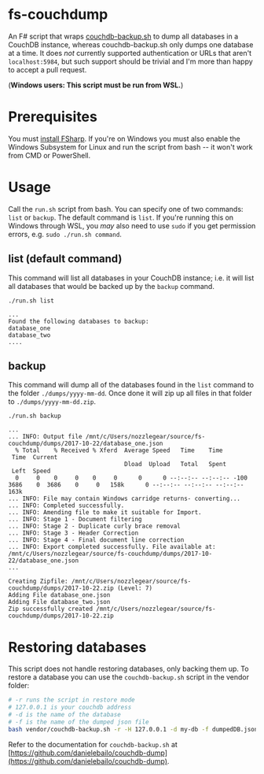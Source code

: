 # fs-couchdump
An F# script that wraps [couchdb-backup.sh](https://github.com/danielebailo/couchdb-dump) to dump all databases in a CouchDB instance, whereas couchdb-backup.sh only dumps one database at a time. It does *not* currently supported authentication or URLs that aren't `localhost:5984`, but such support should be trivial and I'm more than happy to accept a pull request.

(**Windows users: This script must be run from WSL.**)

# Prerequisites

You must [install FSharp](http://fsharp.org/). If you're on Windows you must also enable the Windows Subsystem for Linux and run the script from bash -- it won't work from CMD or PowerShell.

# Usage

Call the `run.sh` script from bash. You can specify one of two commands: `list` or `backup`. The default command is `list`. If you're running this on Windows through WSL, you *may* also need to use `sudo` if you get permission errors, e.g. `sudo ./run.sh command`.

## list (default command)

This command will list all databases in your CouchDB instance; i.e. it will list all databases that would be backed up by the `backup` command.

```
./run.sh list

...
Found the following databases to backup:
database_one
database_two
....
```

## backup

This command will dump all of the databases found in the `list` command to the folder `./dumps/yyyy-mm-dd`. Once done it will zip up all files in that folder to `./dumps/yyyy-mm-dd.zip`.

```
./run.sh backup

...
... INFO: Output file /mnt/c/Users/nozzlegear/source/fs-couchdump/dumps/2017-10-22/database_one.json
  % Total    % Received % Xferd  Average Speed   Time    Time
 Time  Current
                                 Dload  Upload   Total   Spent
 Left  Speed
  0     0    0     0    0     0      0      0 --:--:-- --:--:-- -100  3686    0  3686    0     0   158k      0 --:--:-- --:--:-- --:--:--  163k
... INFO: File may contain Windows carridge returns- converting...
... INFO: Completed successfully.
... INFO: Amending file to make it suitable for Import.
... INFO: Stage 1 - Document filtering
... INFO: Stage 2 - Duplicate curly brace removal
... INFO: Stage 3 - Header Correction
... INFO: Stage 4 - Final document line correction
... INFO: Export completed successfully. File available at: /mnt/c/Users/nozzlegear/source/fs-couchdump/dumps/2017-10-22/database_one.json
...

Creating Zipfile: /mnt/c/Users/nozzlegear/source/fs-couchdump/dumps/2017-10-22.zip (Level: 7)
Adding File database_one.json
Adding File database_two.json
Zip successfully created /mnt/c/Users/nozzlegear/source/fs-couchdump/dumps/2017-10-22.zip
```

# Restoring databases

This script does not handle restoring databases, only backing them up. To restore a database you can use the `couchdb-backup.sh` script in the vendor folder:

```sh
# -r runs the script in restore mode
# 127.0.0.1 is your couchdb address
# -d is the name of the database
# -f is the name of the dumped json file
bash vendor/couchdb-backup.sh -r -H 127.0.0.1 -d my-db -f dumpedDB.json
```

Refer to the documentation for `couchdb-backup.sh` at [https://github.com/danielebailo/couchdb-dump](https://github.com/danielebailo/couchdb-dump).
